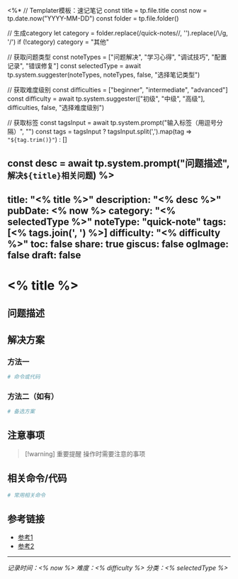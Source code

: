 <%*
// Templater模板：速记笔记
const title = tp.file.title
const now = tp.date.now("YYYY-MM-DD")
const folder = tp.file.folder()

// 生成category
let category = folder.replace(/quick-notes\//, '').replace(/\\/g, '/')
if (!category) category = "其他"

// 获取问题类型
const noteTypes = ["问题解决", "学习心得", "调试技巧", "配置记录", "错误修复"]
const selectedType = await tp.system.suggester(noteTypes, noteTypes, false, "选择笔记类型")

// 获取难度级别
const difficulties = ["beginner", "intermediate", "advanced"]
const difficulty = await tp.system.suggester(["初级", "中级", "高级"], difficulties, false, "选择难度级别")

// 获取标签
const tagsInput = await tp.system.prompt("输入标签（用逗号分隔）", "")
const tags = tagsInput ? tagsInput.split(',').map(tag => `"${tag.trim()}"`) : []

const desc = await tp.system.prompt("问题描述", `解决${title}相关问题`)
%>
---
title: "<% title %>"
description: "<% desc %>"
pubDate: <% now %>
category: "<% selectedType %>"
noteType: "quick-note"
tags: [<% tags.join(', ') %>]
difficulty: "<% difficulty %>"
toc: false
share: true
giscus: false
ogImage: false
draft: false
---

# <% title %>

## 问题描述

<!-- 详细描述遇到的问题 -->

## 解决方案

<!-- 详细的解决步骤 -->

### 方法一

```bash
# 命令或代码
```

### 方法二（如有）

```bash
# 备选方案
```

## 注意事项

> [!warning] 重要提醒
> 操作时需要注意的事项

## 相关命令/代码

```bash
# 常用相关命令
```

## 参考链接

- [参考1](URL)
- [参考2](URL)

---

*记录时间：<% now %>*
*难度：<% difficulty %>*
*分类：<% selectedType %>*
